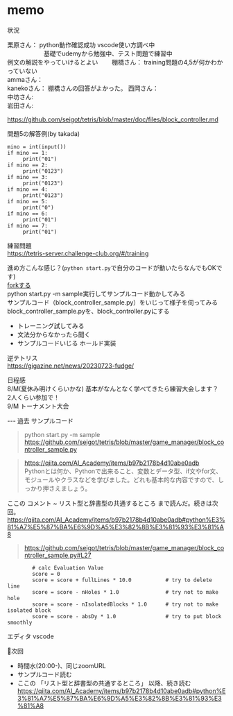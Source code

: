 # memo

状況  

栗原さん： python動作確認成功 vscode使い方調べ中  
　　　　　　基礎でudemyから勉強中、テスト問題で練習中  
          例文の解説をやっていけるとよい　　
棚橋さん： training問題の4,5が何かわかっていない    
ammaさん：  
kanekoさん： 棚橋さんの回答がよかった。
西岡さん：  
中坊さん:  
岩田さん:   

https://github.com/seigot/tetris/blob/master/doc/files/block_controller.md

問題5の解答例(by takada)

```
mino = int(input())
if mino == 1:
     print("01") 
if mino == 2:
     print("0123") 
if mino == 3:
     print("0123") 
if mino == 4:
     print("0123") 
if mino == 5:
     print("0") 
if mino == 6:
     print("01") 
if mino == 7:
     print("01") 
```

練習問題  
https://tetris-server.challenge-club.org/#/training  

進め方こんな感じ？(`python start.py`で自分のコードが動いたらなんでもOKです)  
[forkする](https://github.com/seigot/tetris#%E6%9C%AC%E3%83%AA%E3%83%9D%E3%82%B8%E3%83%88%E3%83%AA%E3%81%AEfork)  
python start.py -m sample実行してサンプルコード動かしてみる  
サンプルコード（block_controller_sample.py）をいじって様子を伺ってみる  
block_controller_sample.pyを、block_controller.pyにする  

- トレーニング試してみる
- 文法分からなかったら聞く
- サンプルコードいじる
ホールド実装  

逆テトリス  
https://gigazine.net/news/20230723-fudge/  

日程感  
8/M(夏休み明けくらいかな) 基本がなんとなく学べてきたら練習大会します？  
2人くらい参加で！  
9/M トーナメント大会  

--- 過去
サンプルコード  
> python start.py -m sample  
> https://github.com/seigot/tetris/blob/master/game_manager/block_controller_sample.py  

> https://qiita.com/AI_Academy/items/b97b2178b4d10abe0adb  
> Pythonとは何か、Pythonで出来ること、変数とデータ型、if文やfor文、  
> モジュールやクラスなどを学びました。どれも基本的な内容ですので、しっかり押さえましょう。  　

ここの コメント ~ リスト型と辞書型の共通するところ  まで読んだ。続きは次回。  
https://qiita.com/AI_Academy/items/b97b2178b4d10abe0adb#python%E3%81%A7%E5%87%BA%E6%9D%A5%E3%82%8B%E3%81%93%E3%81%A8  

> https://github.com/seigot/tetris/blob/master/game_manager/block_controller_sample.py#L27  
```
        # calc Evaluation Value
        score = 0
        score = score + fullLines * 10.0           # try to delete line 
        score = score - nHoles * 1.0               # try not to make hole
        score = score - nIsolatedBlocks * 1.0      # try not to make isolated block
        score = score - absDy * 1.0                # try to put block smoothly
```

エディタ vscode  

🔶次回  
- 時間水(20:00-)、同じzoomURL  
- サンプルコード読む  
- ここの 「リスト型と辞書型の共通するところ」 以降、続き読む  
https://qiita.com/AI_Academy/items/b97b2178b4d10abe0adb#python%E3%81%A7%E5%87%BA%E6%9D%A5%E3%82%8B%E3%81%93%E3%81%A8  
